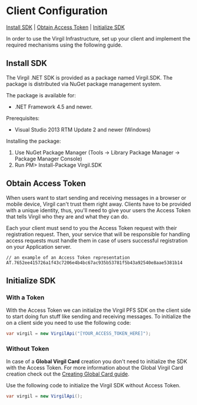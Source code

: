 
# Client Configuration

[Install SDK](#head1) | [Obtain Access Token](#head2) | [Initialize SDK](#head3)

In order to use the Virgil Infrastructure, set up your client and implement the required mechanisms using the following guide.

## <a name="head1"></a> Install SDK

The Virgil .NET SDK is provided as a package named Virgil.SDK. The package is distributed via NuGet package management system.

The package is available for:
- .NET Framework 4.5 and newer.

Prerequisites:
- Visual Studio 2013 RTM Update 2 and newer (Windows)

Installing the package:

1. Use NuGet Package Manager (Tools -> Library Package Manager -> Package Manager Console)
2. Run PM> Install-Package Virgil.SDK

## <a name="head2"></a> Obtain Access Token

When users want to start sending and receiving messages in a browser or mobile device, Virgil can't trust them right away. Clients have to be provided with a unique identity, thus,  you'll need to give your users the Access Token that tells Virgil who they are and what they can do.

Each your client must send to you the Access Token request with their registration request. Then, your service that will be responsible for handling access requests must handle them in case of users successful registration on your Application server.

```
// an example of an Access Token representation
AT.7652ee415726a1f43c7206e4b4bc67ac935b53781f5b43a92540e8aae5381b14
```

## <a name="head3"></a> Initialize SDK

### With a Token
With the Access Token we can initialize the Virgil PFS SDK on the client side to start doing fun stuff like sending and receiving messages. To initialize the <Term title="Virgil SDK" index="virgil-sdk" /> on a client side you need to use the following code:

```cs
var virgil = new VirgilApi("[YOUR_ACCESS_TOKEN_HERE]");
```

### Without Token

In case of a **Global Virgil Card** creation you don't need to initialize the SDK with the Access Token.
For more information about the Global Virgil Card creation check out the [Creating Global Card guide](/docs/guides/virgil-card/creating-global-card.md).

Use the following code to initialize the Virgil SDK without Access Token.

```cs
var virgil = new VirgilApi();
```
